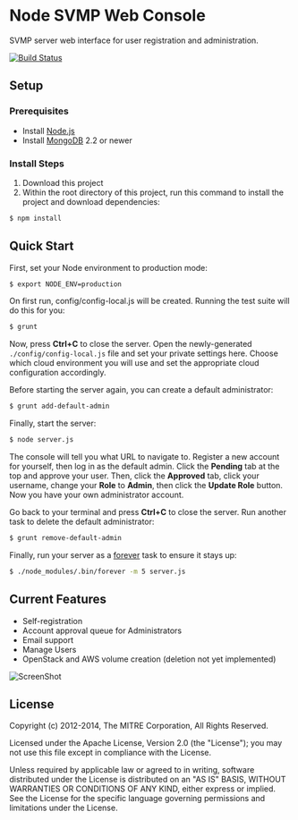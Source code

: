 # Node SVMP Web Console

SVMP server web interface for user registration and administration.

[![Build Status](https://travis-ci.org/SVMP/svmp-web-console.svg?branch=master)](https://travis-ci.org/SVMP/svmp-web-console)

## Setup

### Prerequisites

* Install [Node.js](http://nodejs.org)
* Install [MongoDB](http://docs.mongodb.org/manual/installation/) 2.2 or newer

### Install Steps

1. Download this project
2. Within the root directory of this project, run this command to install the project and download dependencies:

```sh
$ npm install
```

## Quick Start

First, set your Node environment to production mode:
```sh
$ export NODE_ENV=production
```
On first run, config/config-local.js will be created. Running the test suite will do this for you:
```sh
$ grunt
```

Now, press **Ctrl+C** to close the server. Open the newly-generated `./config/config-local.js` file and set your private settings here. Choose which cloud environment you will use and set the appropriate cloud configuration accordingly.

Before starting the server again, you can create a default administrator:
```sh
$ grunt add-default-admin
```

Finally, start the server:
```sh
$ node server.js
```

The console will tell you what URL to navigate to. Register a new account for yourself, then log in as the default admin. Click the 
**Pending** tab at the top and approve your user. Then, click the **Approved** tab, click your username, change your **Role** to **Admin**, then click the **Update Role** button. Now you have your own administrator account.

Go back to your terminal and press **Ctrl+C** to close the server. Run another task to delete the default administrator:
```sh
$ grunt remove-default-admin
```

Finally, run your server as a [forever](https://www.npmjs.org/package/forever) task to ensure it stays up:
```sh
$ ./node_modules/.bin/forever -m 5 server.js
```

## Current Features

* Self-registration
* Account approval queue for Administrators
* Email support
* Manage Users
* OpenStack and AWS volume creation (deletion not yet implemented)

![ScreenShot](https://raw.githubusercontent.com/SVMP/svmp-web-console/master/screen_shot.png)


## License
Copyright (c) 2012-2014, The MITRE Corporation, All Rights Reserved.

Licensed under the Apache License, Version 2.0 (the "License"); you may not use this file except in compliance with the License.

Unless required by applicable law or agreed to in writing, software distributed under the License is distributed on an "AS IS" BASIS, WITHOUT WARRANTIES OR CONDITIONS OF ANY KIND, either express or implied. See the License for the specific language governing permissions and limitations under the License.

